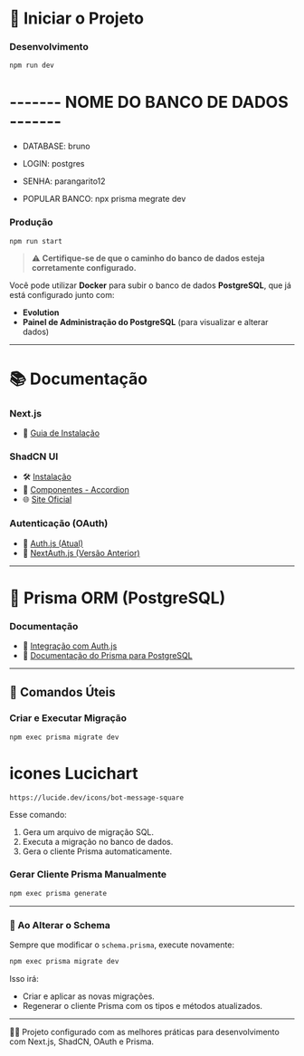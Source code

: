 # 🚀 Iniciar o Projeto

### Desenvolvimento
```bash
npm run dev
```
# ------- NOME DO BANCO DE DADOS -------
- DATABASE: bruno
- LOGIN: postgres
- SENHA: parangarito12

- POPULAR BANCO: npx prisma megrate dev

### Produção
```bash
npm run start
```

> ⚠️ **Certifique-se de que o caminho do banco de dados esteja corretamente configurado.**

Você pode utilizar **Docker** para subir o banco de dados **PostgreSQL**, que já está configurado junto com:
- **Evolution**
- **Painel de Administração do PostgreSQL** (para visualizar e alterar dados)

---

# 📚 Documentação

### Next.js
- 📘 [Guia de Instalação](https://nextjs.org/docs/app/getting-started/installation)

### ShadCN UI
- 🛠️ [Instalação](https://ui.shadcn.com/docs/installation/next)
- 📂 [Componentes - Accordion](https://ui.shadcn.com/docs/components/accordion)
- 🌐 [Site Oficial](https://ui.shadcn.com/)

### Autenticação (OAuth)
- 🔐 [Auth.js (Atual)](https://authjs.dev/)
- 🧾 [NextAuth.js (Versão Anterior)](https://next-auth.js.org/)

---

# 🧬 Prisma ORM (PostgreSQL)

### Documentação
- 🔗 [Integração com Auth.js](https://authjs.dev/getting-started/adapters/prisma)
- 📖 [Documentação do Prisma para PostgreSQL](https://www.prisma.io/docs/postgres)

---

## 🔧 Comandos Úteis

### Criar e Executar Migração
```bash
npm exec prisma migrate dev
```
# icones Lucichart
    https://lucide.dev/icons/bot-message-square

Esse comando:
1. Gera um arquivo de migração SQL.
2. Executa a migração no banco de dados.
3. Gera o cliente Prisma automaticamente.

### Gerar Cliente Prisma Manualmente
```bash
npm exec prisma generate
```

---

### 📝 Ao Alterar o Schema

Sempre que modificar o `schema.prisma`, execute novamente:

```bash
npm exec prisma migrate dev
```

Isso irá:
- Criar e aplicar as novas migrações.
- Regenerar o cliente Prisma com os tipos e métodos atualizados.

---

👨‍💻 Projeto configurado com as melhores práticas para desenvolvimento com Next.js, ShadCN, OAuth e Prisma.
